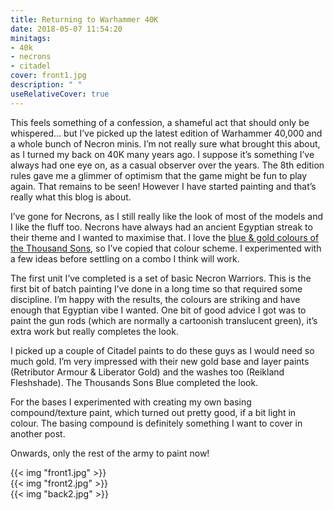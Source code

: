 ```yaml
---
title: Returning to Warhammer 40K
date: 2018-05-07 11:54:20
minitags:
- 40k
- necrons
- citadel
cover: front1.jpg
description: " "
useRelativeCover: true
---
```

This feels something of a confession, a shameful act that should only be whispered… but I’ve picked up the latest edition of Warhammer 40,000 and a whole bunch of Necron minis.
I’m not really sure what brought this about, as I turned my back on 40K many years ago. I suppose it’s something I’ve always had one eye on, as a casual observer over the years. The 8th edition rules gave me a glimmer of optimism that the game might be fun to play again. That remains to be seen! However I have started painting and that’s really what this blog is about.

I’ve gone for Necrons, as I still really like the look of most of the models and I like the fluff too. Necrons have always had an ancient Egyptian streak to their theme and I wanted to maximise that. I love the [blue & gold colours of the Thousand Sons](https://whc-cdn.games-workshop.com/wp-content/uploads/2016/11/TS-Rubrics2.jpg), so I’ve copied that colour scheme. I experimented with a few ideas before settling on a combo I think will work.

The first unit I’ve completed is a set of basic Necron Warriors. This is the first bit of batch painting I’ve done in a long time so that required some discipline. I’m happy with the results, the colours are striking and have enough that Egyptian vibe I wanted. One bit of good advice I got was to paint the gun rods (which are normally a cartoonish translucent green), it’s extra work but really completes the look.

I picked up a couple of Citadel paints to do these guys as I would need so much gold. I’m very impressed with their new gold base and layer paints (Retributor Armour & Liberator Gold) and the washes too (Reikland Fleshshade). The Thousands Sons Blue completed the look.

For the bases I experimented with creating my own basing compound/texture paint, which turned out pretty good, if a bit light in colour. The basing compound is definitely something I want to cover in another post.

Onwards, only the rest of the army to paint now!

{{< img "front1.jpg" >}}  
{{< img "front2.jpg" >}}  
{{< img "back2.jpg" >}} 
